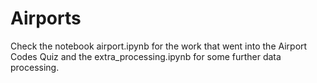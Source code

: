# Airports

Check the notebook airport.ipynb for the work that went into the Airport Codes Quiz and the extra_processing.ipynb for some further data processing.